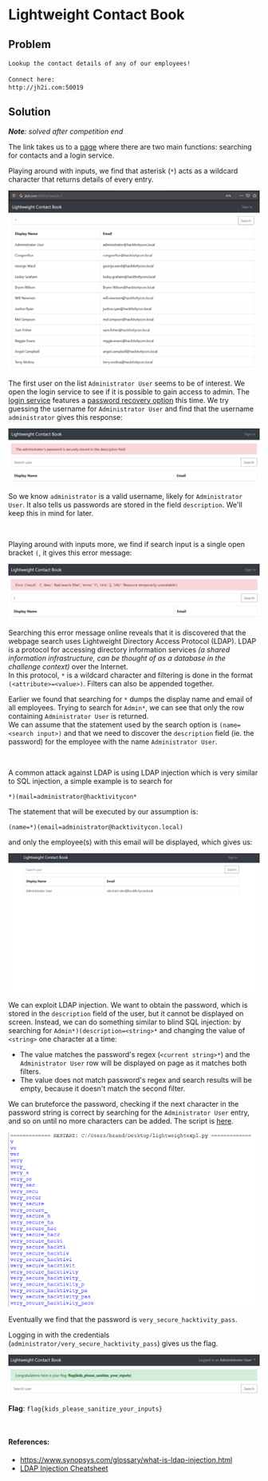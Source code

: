 # Lightweight Contact Book

## Problem

```
Lookup the contact details of any of our employees!

Connect here:
http://jh2i.com:50019
```

## Solution

***Note**: solved after competition end*

The link takes us to a [page](images/lightweight1.PNG) where there are two main functions: searching for contacts and a login service.

Playing around with inputs, we find that asterisk (`*`) acts as a wildcard character that returns details of every entry.

![](images/lightweight2.PNG)

The first user on the list `Administrator User` seems to be of interest. We open the login service to see if it is possible
to gain access to admin. The [login service](images/lightweight3.PNG) features a [password recovery option](images/lightweight4.PNG) this time. 
We try guessing the username for `Administrator User` and find that the username `administrator` gives this response:

![](images/lightweight5.PNG)

So we know `administrator` is a valid username, likely for `Administrator User`. It also tells us passwords are stored in
the field `description`. We'll keep this in mind for later.

&nbsp;

Playing around with inputs more, we find if search input is a single open bracket `(`, it gives this error message:

![](images/lightweight6.PNG)

Searching this error message online reveals that it is discovered that the webpage search uses Lightweight Directory Access 
Protocol (LDAP). LDAP is a protocol for accessing directory information services *(a shared information infrastructure, 
can be thought of as a database in the challenge context)* over the Internet.\
In this protocol, `*` is a wildcard character and filtering is done in the format `(<attribute>=<value>)`. Filters can 
also be appended together. 

Earlier we found that searching for `*` dumps the display name and email of all employees. Trying to search for `Admin*`, 
we can see that only the row containing `Administrator User` is returned.\
We can assume that the statement used by the search option is `(name=<search input>)` and that we need to discover the 
`description` field (ie. the password) for the employee with the name `Administrator User`.

&nbsp;

A common attack against LDAP is using LDAP injection which is very similar to SQL injection, a simple example is to search 
for 
```
*)(mail=administrator@hacktivitycon*
```
The statement that will be executed by our assumption is:

```
(name=*)(email=administrator@hacktivitycon.local)
```
and only the employee(s) with this email will be displayed, which gives us:

<img src= "images/lightweight7.png" width = "600">

We can exploit LDAP injection. We want to obtain the password, which is stored in the `description` field of the user, 
but it cannot be displayed on screen. Instead, we can do something similar to blind SQL injection: by searching for 
`Admin*)(description=<string>*` and changing the value of `<string>` one character at a time:
* The value matches the password's regex (`<current string>*`) and the `Administrator User` row will be displayed 
on page as it matches both filters.
* The value does not match password's regex and search results will be empty, because it doesn't match the second filter.

We can bruteforce the password, checking if the next character in the password string is correct by searching for the 
`Administrator User` entry, and so on until no more characters can be added. The script is [here](files/lightweightexpl.py).

<img src= "images/lightweight8.PNG" width = "600">

Eventually we find that the password is `very_secure_hacktivity_pass`.

Logging in with the credentials (`administrator/very_secure_hacktivity_pass`) gives us the flag.

![](images/lightweight_flag.PNG)

**Flag**: `flag{kids_please_sanitize_your_inputs}`

&nbsp;

#### References:
* https://www.synopsys.com/glossary/what-is-ldap-injection.html
* [LDAP Injection Cheatsheet](https://github.com/swisskyrepo/PayloadsAllTheThings/tree/master/LDAP%20Injection)